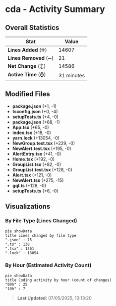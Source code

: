 # cda - Activity Summary 

## Overall Statistics

| Stat                   | Value                                                             |
| ---------------------- | ----------------------------------------------------------------- |
| **Lines Added** (➕)   | 14607                                          |
| **Lines Removed** (➖) | 21                                        |
| **Net Change** (↕)    | 14586                |
| **Active Time** (⌚)   | 31 minutes |


## Modified Files
- **package.json** (+1, -1)
- **tsconfig.json** (+0, -4)
- **setupTests.ts** (+4, -0)
- **package.json** (+68, -1)
- **App.tsx** (+65, -0)
- **index.tsx** (+18, -0)
- **yarn.lock** (+13054, -0)
- **NewGroup.test.tsx** (+229, -0)
- **NewAlert.test.tsx** (+195, -0)
- **AlertEntry.tsx** (+41, -0)
- **Home.tsx** (+192, -0)
- **GroupList.tsx** (+82, -0)
- **GroupList.test.tsx** (+128, -0)
- **Alert.tsx** (+121, -0)
- **NewAlert.tsx** (+275, -15)
- **gql.ts** (+128, -0)
- **setupTests.ts** (+6, -0)

## Visualizations

### By File Type (Lines Changed)

```mermaid
pie showData
title Lines changed by file type
".json" : 75
".ts" : 138
".tsx" : 1361
".lock" : 13054
```

### By Hour (Estimated Activity Count)

```mermaid
pie showData
title Coding activity by hour (count of changes)
"09h" : 25
"10h" : 7
```


> **Last Updated:** 07/05/2025, 10:13:20